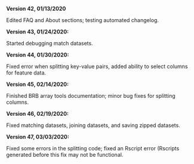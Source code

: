__Version 42, 01/13/2020__

Edited FAQ and About sections; testing automated changelog.

__Version 43, 01/24/2020:__

Started debugging match datasets.


__Version 44, 01/30/2020:__

Fixed error when splitting key-value pairs, added ability to select columns for feature data.


__Version 45, 02/14/2020:__

Finished BRB array tools documentation; minor bug fixes for splitting columns.


__Version 46, 02/19/2020:__

Fixed matching datasets, joining datasets, and saving zipped datasets.


__Version 47, 03/03/2020:__

Fixed some errors in the splitting code; fixed an Rscript error (Rscripts generated before this fix may not be functional.


